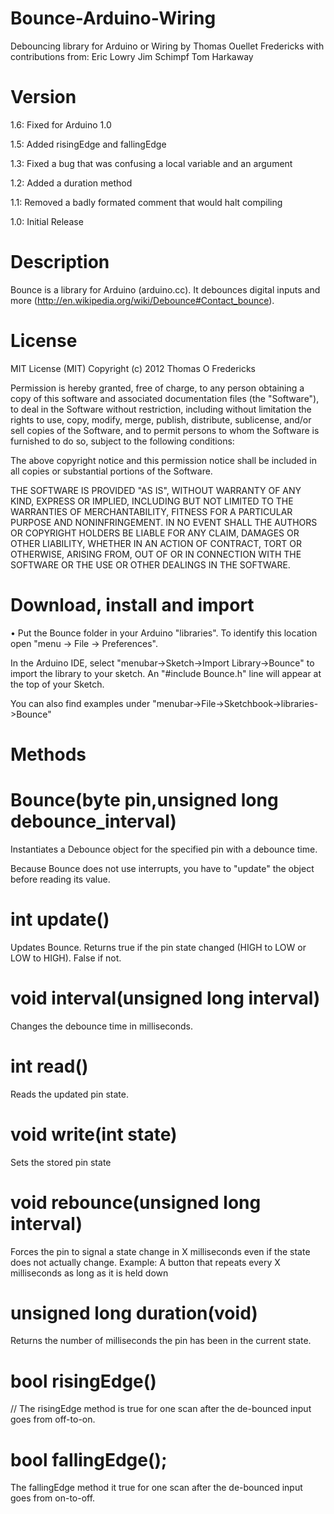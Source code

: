 Bounce-Arduino-Wiring
=====================

Debouncing library for Arduino or Wiring
by Thomas Ouellet Fredericks
with contributions from:
Eric Lowry
Jim Schimpf
Tom Harkaway


Version
====================

1.6: Fixed for Arduino 1.0

1.5: Added risingEdge and fallingEdge

1.3: Fixed a bug that was confusing a local variable and an argument

1.2: Added a duration method

1.1: Removed a badly formated comment that would halt compiling

1.0: Initial Release

Description
====================

Bounce is a library for Arduino (arduino.cc). It debounces digital inputs and more (http://en.wikipedia.org/wiki/Debounce#Contact_bounce).


License
====================

MIT License (MIT)
Copyright (c) 2012 Thomas O Fredericks

Permission is hereby granted, free of charge, to any person obtaining a copy of this software and associated documentation files (the "Software"), to deal in the Software without restriction, including without limitation the rights to use, copy, modify, merge, publish, distribute, sublicense, and/or sell copies of the Software, and to permit persons to whom the Software is furnished to do so, subject to the following conditions:

The above copyright notice and this permission notice shall be included in all copies or substantial portions of the Software.

THE SOFTWARE IS PROVIDED "AS IS", WITHOUT WARRANTY OF ANY KIND, EXPRESS OR IMPLIED, INCLUDING BUT NOT LIMITED TO THE WARRANTIES OF MERCHANTABILITY, FITNESS FOR A PARTICULAR PURPOSE AND NONINFRINGEMENT. IN NO EVENT SHALL THE AUTHORS OR COPYRIGHT HOLDERS BE LIABLE FOR ANY CLAIM, DAMAGES OR OTHER LIABILITY, WHETHER IN AN ACTION OF CONTRACT, TORT OR OTHERWISE, ARISING FROM, OUT OF OR IN CONNECTION WITH THE SOFTWARE OR THE USE OR OTHER DEALINGS IN THE SOFTWARE.


Download, install and import
====================

• Put the Bounce folder in your Arduino "libraries".  To identify this location open "menu -> File -> Preferences". 


In the Arduino IDE, select "menubar->Sketch->Import Library->Bounce"  to import the library to your sketch. An "#include Bounce.h" line will appear  at the top of your Sketch.

You can also find examples under "menubar->File->Sketchbook->libraries->Bounce"


Methods
====================

# Bounce(byte pin,unsigned long debounce_interval)

Instantiates a Debounce object for the specified pin with a debounce time.

Because Bounce does not use interrupts, you have to "update" the object before reading its value.

# int update()

Updates Bounce. Returns true if the pin state changed (HIGH to LOW or LOW to HIGH). False if not.

# void interval(unsigned long interval) 

Changes the debounce time in milliseconds.


# int read()
Reads the updated pin state.

# void write(int state)
Sets the stored pin state 

# void rebounce(unsigned long interval)
Forces the pin to signal a state change in X milliseconds even if the state does not actually change.
Example: A button that repeats every X milliseconds as long as it is held down

# unsigned long duration(void)
Returns the number of milliseconds the pin has been in the current state.

# bool risingEdge()
// The risingEdge method is true for one scan after the de-bounced input goes from off-to-on.

# bool fallingEdge();
The fallingEdge  method it true for one scan after the de-bounced input goes from on-to-off. 


